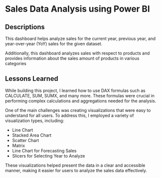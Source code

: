 
# Sales Data Analysis using Power BI


## Descriptions
This dashboard helps analyze sales for the current year, previous year, and year-over-year (YoY) sales for the given dataset.

Additionally, this dashboard analyzes sales with respect to products and provides information about the sales amount of products in various categories
## Lessons Learned

While building this project, I learned how to use DAX formulas such as CALCULATE, SUM, SUMX, and many more. These formulas were crucial in performing complex calculations and aggregations needed for the analysis.

One of the main challenges was creating visualizations that were easy to understand for all users. To address this, I employed a variety of visualization types, including:

- Line Chart
- Stacked Area Chart
- Scatter Chart
- Matrix
- Line Chart for Forecasting Sales
- Slicers for Selecting Year to Analyze

These visualizations helped present the data in a clear and accessible manner, making it easier for users to analyze the sales data effectively.

